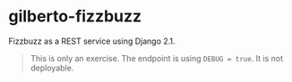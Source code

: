 # gilberto-fizzbuzz
Fizzbuzz as a REST service using Django 2.1.

> This is only an exercise. The endpoint is using ```DEBUG = true```. It is not deployable.
